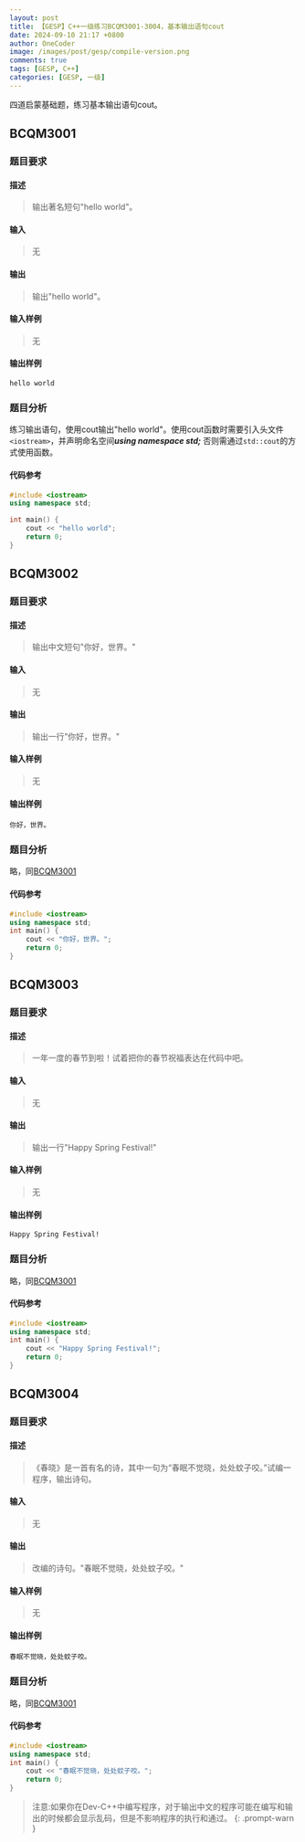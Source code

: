 ```yaml
---
layout: post
title: 【GESP】C++一级练习BCQM3001-3004，基本输出语句cout
date: 2024-09-10 21:17 +0800
author: OneCoder
image: /images/post/gesp/compile-version.png
comments: true
tags: [GESP, C++]
categories: [GESP, 一级]
---
```

四道启蒙基础题，练习基本输出语句cout。

<!--more-->

## BCQM3001

### 题目要求

#### 描述

>输出著名短句"hello world"。

#### 输入

>无

#### 输出

>输出"hello world"。

#### 输入样例

>无

#### 输出样例

```console
hello world
```

### 题目分析

练习输出语句，使用cout输出"hello world"。使用cout函数时需要引入头文件`<iostream>`，并声明命名空间***using namespace std;*** 否则需通过`std::cout`的方式使用函数。

#### 代码参考

```cpp
#include <iostream>
using namespace std;

int main() {
    cout << "hello world";
    return 0;
}
```

## BCQM3002

### 题目要求

#### 描述

>输出中文短句"你好，世界。"

#### 输入

>无

#### 输出

>输出一行"你好，世界。"

#### 输入样例

>无

#### 输出样例

```console
你好，世界。
```

### 题目分析

略，同[BCQM3001](#bcqm3001)

#### 代码参考

```cpp
#include <iostream>
using namespace std;
int main() {
    cout << "你好，世界。";
    return 0;
}
```

## BCQM3003

### 题目要求

#### 描述

>一年一度的春节到啦！试着把你的春节祝福表达在代码中吧。

#### 输入

>无

#### 输出

>输出一行"Happy Spring Festival!"

#### 输入样例

>无

#### 输出样例

```console
Happy Spring Festival!
```

### 题目分析

略，同[BCQM3001](#bcqm3001)

#### 代码参考

```cpp
#include <iostream>
using namespace std;
int main() {
    cout << "Happy Spring Festival!";
    return 0;
}
```

## BCQM3004

### 题目要求

#### 描述

>《春晓》是一首有名的诗，其中一句为“春眠不觉晓，处处蚊子咬。”试编一程序，输出诗句。

#### 输入

>无

#### 输出

>改编的诗句。"春眠不觉晓，处处蚊子咬。"

#### 输入样例

>无

#### 输出样例

```console
春眠不觉晓，处处蚊子咬。
```

### 题目分析

略，同[BCQM3001](#bcqm3001)

#### 代码参考

```cpp
#include <iostream>
using namespace std;
int main() {
    cout << "春眠不觉晓，处处蚊子咬。";
    return 0;
}
```

> 注意:如果你在Dev-C++中编写程序，对于输出中文的程序可能在编写和输出的时候都会显示乱码，但是不影响程序的执行和通过。
{: .prompt-warn }
